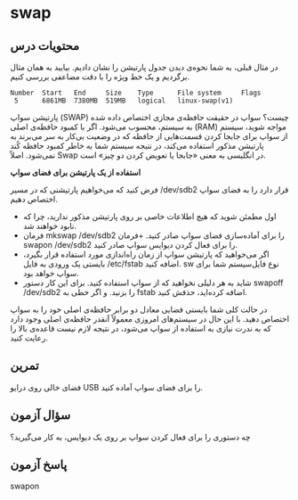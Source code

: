 # swap

## محتویات درس

در مثال قبلی، به شما نحوه‌ی دیدن جدول پارتیشن را نشان دادیم. بیایید به همان مثال برگردیم و یک خط ویژه را با دقت مضاعفی بررسی کنیم.

```
Number  Start   End     Size    Type      File system     Flags
 5      6861MB  7380MB  519MB   logical   linux-swap(v1)
```

پارتیشن سواپ (SWAP) چیست؟ سواپ در حقیقت حافظه‌ی مجازی اختصاص داده شده به سیستم، محسوب می‌شود. اگر با کمبود حافظه‌ی اصلی (RAM) مواجه شوید، سیستم از سواپ برای جابجا کردن قسمت‌هایی از حافظه که در وضعیت بی‌کار به سر می‌برند به پارتیشن مذکور استفاده می‌کند، در نتیجه سیستم شما به خاطر کمبود حافظه کُند نمی‌شود. اصلاً Swap در انگلیسی به معنی «جابجا یا تعویض کردن دو چیز» است.

**استفاده از یک پارتیشن برای فضای سواپ**

فرض کنید که می‌خواهیم پارتیشنی که در مسیر ‎/dev/sdb2 قرار دارد را به فضای سواپ اختصاص دهیم.

+ اول مطمئن شوید که هیچ اطلاعات خاصی بر روی پارتیشن مذکور ندارید، چرا که نابود خواهند شد.
+ فرمان mkswap /dev/sdb2 را برای آماده‌سازی فضای سواپ صادر کنید.
+فرمان swapon /dev/sdb2 را برای فعال کردن دیوایس سواپ صادر کنید.
+ اگر می‌خواهید که پارتیشن سواپ از زمان راه‌اندازی مورد استفاده قرار بگیرد، بایستی یک ورودی به فایل ‎/etc/fstab اضافه کنید. sw نوع فایل‌سیستم شما برای سواپ خواهد بود.
+ شاید به هر دلیلی نخواهید که از سواپ استفاده کنید. برای این کار دستور swapoff /dev/sdb2 را بزنید. و اگر خطی به fstab اضافه کرده‌اید، حذفش کنید.

در حالت کلی شما بایستی فضایی معادل دو برابر حافظه‌ی اصلی خود را به سواپ اختصاص دهید. با این حال در سیستم‌های امروزی معمولاً آنقدر حافظه‌ی اصلی وجود دارد که به ندرت نیازی به استفاده از سواپ می‌شود، در نتیجه لازم نیست قاعده‌ی بالا را رعایت کنید.

## تمرین

فضای خالی روی درایو USB را برای فضای سواپ آماده کنید.

## سؤال آزمون

چه دستوری را برای فعال کردن سواپ بر روی یک دیوایس، به کار می‌گیرید؟

## پاسخ آزمون

swapon
